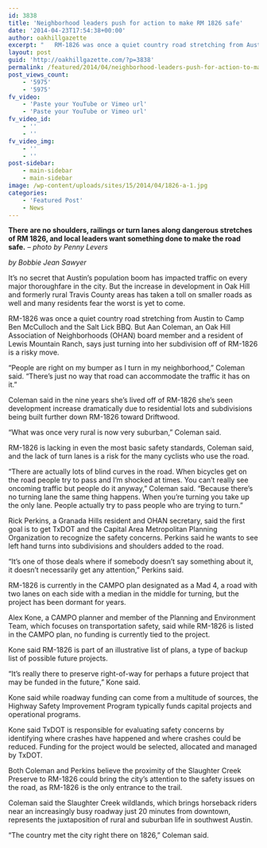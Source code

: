 ```yaml
---
id: 3838
title: 'Neighborhood leaders push for action to make RM 1826 safe'
date: '2014-04-23T17:54:38+00:00'
author: oakhillgazette
excerpt: "   RM-1826 was once a quiet country road stretching from Austin to Camp Ben McCulloch and the Salt Lick BBQ. But Aan Coleman, an Oak Hill Association of Neighborhoods (OHAN) board member and a resident of Lewis Mountain Ranch, says just turning into her subdivision off of RM-1826 is a risky move.\n\n   \"People are right on my bumper as I turn in my neighborhood,\" Coleman said. \"There's just no way that road can accommodate the traffic it has on it.\"\n\n   Coleman said in the nine years she's lived off of RM-1826 she's seen development increase dramatically due to residential lots and subdivisions being built further down RM-1826 toward Driftwood.\n\n   \"What was once very rural is now very suburban,\" Coleman said.\n\n   RM-1826 is lacking in even the most basic safety standards, Coleman said, and the lack of turn lanes is a risk for the many cyclists who use the road.\n\n   \"There are actually lots of blind curves in the road. When bicycles get on the road people try to pass and I'm shocked at times. You can't really see oncoming traffic but people do it anyway,\" Coleman said. \"Because there's no turning lane the same thing happens. When you're turning you take up the only lane. People actually try to pass people who are trying to turn.\""
layout: post
guid: 'http://oakhillgazette.com/?p=3838'
permalink: /featured/2014/04/neighborhood-leaders-push-for-action-to-make-rm-1826-safe/
post_views_count:
    - '5975'
    - '5975'
fv_video:
    - 'Paste your YouTube or Vimeo url'
    - 'Paste your YouTube or Vimeo url'
fv_video_id:
    - ''
    - ''
fv_video_img:
    - ''
    - ''
post-sidebar:
    - main-sidebar
    - main-sidebar
image: /wp-content/uploads/sites/15/2014/04/1826-a-1.jpg
categories:
    - 'Featured Post'
    - News
---
```


**There are no shoulders, railings or turn lanes along dangerous stretches of RM 1826, and local leaders want something done to make the road safe.** *– photo by Penny Levers*

*by Bobbie Jean Sawyer*

It’s no secret that Austin’s population boom has impacted traffic on every major thoroughfare in the city. But the increase in development in Oak Hill and formerly rural Travis County areas has taken a toll on smaller roads as well and many residents fear the worst is yet to come.

RM-1826 was once a quiet country road stretching from Austin to Camp Ben McCulloch and the Salt Lick BBQ. But Aan Coleman, an Oak Hill Association of Neighborhoods (OHAN) board member and a resident of Lewis Mountain Ranch, says just turning into her subdivision off of RM-1826 is a risky move.

“People are right on my bumper as I turn in my neighborhood,” Coleman said. “There’s just no way that road can accommodate the traffic it has on it.”

Coleman said in the nine years she’s lived off of RM-1826 she’s seen development increase dramatically due to residential lots and subdivisions being built further down RM-1826 toward Driftwood.

“What was once very rural is now very suburban,” Coleman said.

RM-1826 is lacking in even the most basic safety standards, Coleman said, and the lack of turn lanes is a risk for the many cyclists who use the road.

“There are actually lots of blind curves in the road. When bicycles get on the road people try to pass and I’m shocked at times. You can’t really see oncoming traffic but people do it anyway,” Coleman said. “Because there’s no turning lane the same thing happens. When you’re turning you take up the only lane. People actually try to pass people who are trying to turn.”

Rick Perkins, a Granada Hills resident and OHAN secretary, said the first goal is to get TxDOT and the Capital Area Metropolitan Planning Organization to recognize the safety concerns. Perkins said he wants to see left hand turns into subdivisions and shoulders added to the road.

“It’s one of those deals where if somebody doesn’t say something about it, it doesn’t necessarily get any attention,” Perkins said.

RM-1826 is currently in the CAMPO plan designated as a Mad 4, a road with two lanes on each side with a median in the middle for turning, but the project has been dormant for years.

Alex Kone, a CAMPO planner and member of the Planning and Environment Team, which focuses on transportation safety, said while RM-1826 is listed in the CAMPO plan, no funding is currently tied to the project.

Kone said RM-1826 is part of an illustrative list of plans, a type of backup list of possible future projects.

“It’s really there to preserve right-of-way for perhaps a future project that may be funded in the future,” Kone said.

Kone said while roadway funding can come from a multitude of sources, the Highway Safety Improvement Program typically funds capital projects and operational programs.

Kone said TxDOT is responsible for evaluating safety concerns by identifying where crashes have happened and where crashes could be reduced. Funding for the project would be selected, allocated and managed by TxDOT.

Both Coleman and Perkins believe the proximity of the Slaughter Creek Preserve to RM-1826 could bring the city’s attention to the safety issues on the road, as RM-1826 is the only entrance to the trail.

Coleman said the Slaughter Creek wildlands, which brings horseback riders near an increasingly busy roadway just 20 minutes from downtown, represents the juxtaposition of rural and suburban life in southwest Austin.

“The country met the city right there on 1826,” Coleman said.